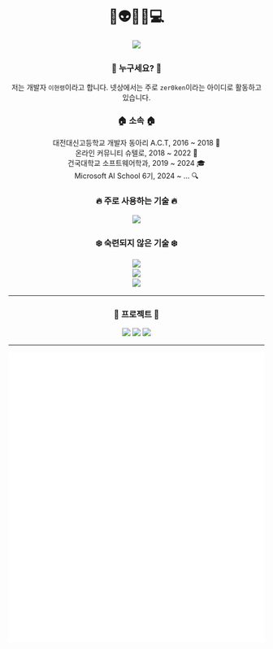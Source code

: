 <div align="center">
    <h1>👋👽🐸😎💻</h1>
    <!-- 백준(solved.ac) 스탯  -->
    <a href="https://solved.ac/lhr1105">
        <img height=120px src="https://mazassumnida.wtf/api/v2/generate_badge?boj=lhr1105"></a>
    <h3>🪪 누구세요? 🪪</h3>
    저는 개발자 <code>이현령</code>이라고 합니다. 넷상에서는 주로 <code>zer0ken</code>이라는 아이디로 활동하고 있습니다.<br>
    <h3> 🏠 소속 🏠</h3>
    대전대신고등학교 개발자 동아리 A.C.T, 2016 ~ 2018 🏫<br>
    온라인 커뮤니티 슈텔로, 2018 ~ 2022 🙌<br>
    건국대학교 소프트웨어학과, 2019 ~ 2024 🎓<br>
    Microsoft AI School 6기, 2024 ~ ... 🔍<br>
    <h3>🔥 주로 사용하는 기술 🔥</h3>
        <a href="https://skillicons.dev/"><img src="https://skillicons.dev/icons?i=python,vscode,github,obsidian,azure,gcp"></a><br>
    <h3>❄️ 숙련되지 않은 기술 ❄️</h3>
        <a href="https://skillicons.dev/"><img src="https://skillicons.dev/icons?i=photoshop,java,kotlin,c,cpp,html,css,js,php,vue,flutter"></a><br>
        <a href="https://skillicons.dev/"><img src="https://skillicons.dev/icons?i=firebase,aws,heroku,netlify"></a><br>
        <a href="https://skillicons.dev/"><img src="https://skillicons.dev/icons?i=sublime,atom,eclipse,idea,pycharm,clion,androidstudio"></a><br>
    <hr>
    <h3>🚀 프로젝트 🚀</h3>
    <a href="https://github.com/shtelo/kenkenjr">
        <img src="https://github-readme-stats.vercel.app/api/pin/?username=shtelo&repo=kenkenjr&card_width=270&show_owner=true&theme=nord&hide_border=true"></a>
    <a href="https://github.com/zer0ken/tetris-ie">
        <img src="https://github-readme-stats.vercel.app/api/pin/?username=zer0ken&repo=tetris-ie&card_width=270&show_owner=true&theme=nord&hide_border=true"></a>
    <a href="https://github.com/kyla-devs">
        <img src="https://github-readme-stats.vercel.app/api/pin/?username=kyla-devs&repo=.github&card_width=270&show_owner=true&theme=nord&hide_border=true"></a>
    <hr>
    <!-- 깃허브 스탯  -->
    <img valign="top" src="./attachments/metrics.plugin.isocalendar.fullyear.svg">
    <img valign="top" src="./attachments/metrics.plugin.achievements.compact.svg">
</div>